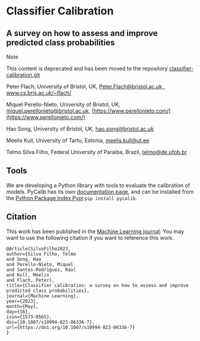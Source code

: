 # Classifier Calibration
## A survey on how to assess and improve predicted class probabilities


> [!NOTE]
>
> This content is deprecated and has been moved to the repository [classifier-calibration.git](https://classifier-calibration.github.io/)

Peter Flach,
University of Bristol, UK,
[Peter.Flach@bristol.ac.uk ](mailto:Peter.Flach@bristol.ac.uk),
[www.cs.bris.ac.uk/~flach/ ](www.cs.bris.ac.uk/~flach/)

Miquel Perello-Nieto,
University of Bristol, UK,
[miquel.perellonieto@bristol.ac.uk](mailto:miquel.perellonieto@bristol.ac.uk),
[https://www.perellonieto.com/](https://www.perellonieto.com/)

Hao Song,
University of Bristol, UK,
[hao.song@bristol.ac.uk](mailto:hao.song@bristol.ac.uk)

Meelis Kull,
University of Tartu, Estonia,
[meelis.kull@ut.ee](mailto:meelis.kull@ut.ee)

Telmo Silva Filho,
Federal University of Paraiba, Brazil,
[telmo@de.ufpb.br](mailto:telmo@de.ufpb.br)

## Tools

We are developing a Python library with tools to evaluate the calibration of
models. PyCalib has its own [documentation
page](https://classifier-calibration.github.io/PyCalib/), and can be installed from the
[Python Package Index Pypi](https://pypi.org/project/pycalib/) `pip install pycalib`.

## Citation

This work has been published in the [Machine Learning
journal](https://link.springer.com/article/10.1007/s10994-023-06336-7). You
may want to use the following citation if you want to reference this work.

```
@Article{SilvaFilho2023,
author={Silva Filho, Telmo
and Song, Hao
and Perello-Nieto, Miquel
and Santos-Rodriguez, Raul
and Kull, Meelis
and Flach, Peter},
title={Classifier calibration: a survey on how to assess and improve predicted class probabilities},
journal={Machine Learning},
year={2023},
month={May},
day={16},
issn={1573-0565},
doi={10.1007/s10994-023-06336-7},
url={https://doi.org/10.1007/s10994-023-06336-7}
}
```
